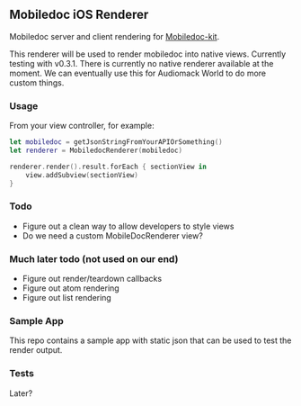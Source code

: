 ## Mobiledoc iOS Renderer

Mobiledoc server and client rendering for [Mobiledoc-kit](https://github.com/bustlelabs/mobiledoc-kit).

This renderer will be used to render mobiledoc into native views. Currently testing with v0.3.1. There is currently no native renderer available at the moment. We can eventually use this for Audiomack World to do more custom things.

### Usage

From your view controller, for example:

```swift
let mobiledoc = getJsonStringFromYourAPIOrSomething()
let renderer = MobiledocRenderer(mobiledoc)

renderer.render().result.forEach { sectionView in
    view.addSubview(sectionView)
}

```

### Todo

- Figure out a clean way to allow developers to style views
- Do we need a custom MobileDocRenderer view?

### Much later todo (not used on our end)

- Figure out render/teardown callbacks
- Figure out atom rendering
- Figure out list rendering

### Sample App

This repo contains a sample app with static json that can be used to test the render output.

### Tests

Later?
